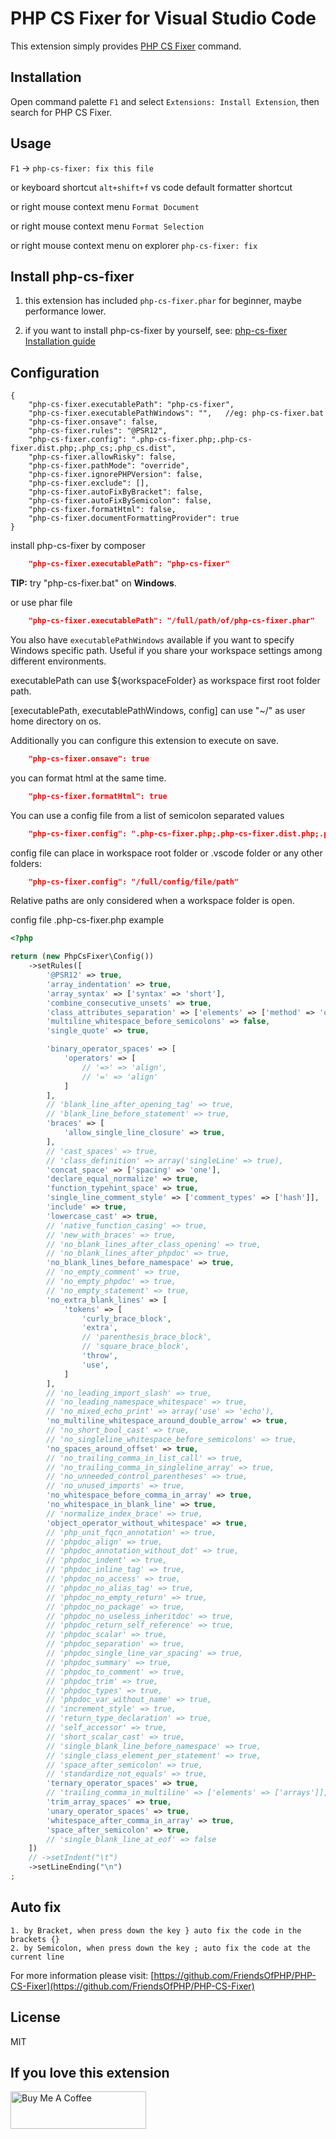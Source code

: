 # PHP CS Fixer for Visual Studio Code

This extension simply provides [PHP CS Fixer](https://github.com/FriendsOfPHP/PHP-CS-Fixer) command.

## Installation

Open command palette `F1` and select `Extensions: Install Extension`, then search for PHP CS Fixer.

## Usage

`F1` -> `php-cs-fixer: fix this file`

or keyboard shortcut `alt+shift+f` vs code default formatter shortcut

or right mouse context menu `Format Document`

or right mouse context menu `Format Selection`

or right mouse context menu on explorer `php-cs-fixer: fix`

## Install php-cs-fixer

1. this extension has included `php-cs-fixer.phar` for beginner, maybe performance lower.

2. if you want to install php-cs-fixer by yourself, see: [php-cs-fixer Installation guide](https://github.com/FriendsOfPHP/PHP-CS-Fixer#installation)

## Configuration

```JSON5
{
    "php-cs-fixer.executablePath": "php-cs-fixer",
    "php-cs-fixer.executablePathWindows": "",   //eg: php-cs-fixer.bat
    "php-cs-fixer.onsave": false,
    "php-cs-fixer.rules": "@PSR12",
    "php-cs-fixer.config": ".php-cs-fixer.php;.php-cs-fixer.dist.php;.php_cs;.php_cs.dist",
    "php-cs-fixer.allowRisky": false,
    "php-cs-fixer.pathMode": "override",
    "php-cs-fixer.ignorePHPVersion": false,
    "php-cs-fixer.exclude": [],
    "php-cs-fixer.autoFixByBracket": false,
    "php-cs-fixer.autoFixBySemicolon": false,
    "php-cs-fixer.formatHtml": false,
    "php-cs-fixer.documentFormattingProvider": true
}
```

install php-cs-fixer by composer

```JSON
    "php-cs-fixer.executablePath": "php-cs-fixer"
```

**TIP:** try "php-cs-fixer.bat" on **Windows**.

or use phar file

```JSON
    "php-cs-fixer.executablePath": "/full/path/of/php-cs-fixer.phar"
```

You also have `executablePathWindows` available if you want to specify Windows specific path. Useful if you share your workspace settings among different environments.

executablePath can use ${workspaceFolder} as workspace first root folder path.

[executablePath, executablePathWindows, config] can use "~/" as user home directory on os.

Additionally you can configure this extension to execute on save.

```JSON
    "php-cs-fixer.onsave": true
```

you can format html at the same time.

```JSON
    "php-cs-fixer.formatHtml": true
```

You can use a config file from a list of semicolon separated values

```JSON
    "php-cs-fixer.config": ".php-cs-fixer.php;.php-cs-fixer.dist.php;.php_cs;.php_cs.dist"
```

config file can place in workspace root folder or .vscode folder or any other folders:

```JSON
    "php-cs-fixer.config": "/full/config/file/path"
```

Relative paths are only considered when a workspace folder is open.

config file .php-cs-fixer.php example

```php
<?php

return (new PhpCsFixer\Config())
    ->setRules([
        '@PSR12' => true,
        'array_indentation' => true,
        'array_syntax' => ['syntax' => 'short'],
        'combine_consecutive_unsets' => true,
        'class_attributes_separation' => ['elements' => ['method' => 'one',]],
        'multiline_whitespace_before_semicolons' => false,
        'single_quote' => true,

        'binary_operator_spaces' => [
            'operators' => [
                // '=>' => 'align',
                // '=' => 'align'
            ]
        ],
        // 'blank_line_after_opening_tag' => true,
        // 'blank_line_before_statement' => true,
        'braces' => [
            'allow_single_line_closure' => true,
        ],
        // 'cast_spaces' => true,
        // 'class_definition' => array('singleLine' => true),
        'concat_space' => ['spacing' => 'one'],
        'declare_equal_normalize' => true,
        'function_typehint_space' => true,
        'single_line_comment_style' => ['comment_types' => ['hash']],
        'include' => true,
        'lowercase_cast' => true,
        // 'native_function_casing' => true,
        // 'new_with_braces' => true,
        // 'no_blank_lines_after_class_opening' => true,
        // 'no_blank_lines_after_phpdoc' => true,
        'no_blank_lines_before_namespace' => true,
        // 'no_empty_comment' => true,
        // 'no_empty_phpdoc' => true,
        // 'no_empty_statement' => true,
        'no_extra_blank_lines' => [
            'tokens' => [
                'curly_brace_block',
                'extra',
                // 'parenthesis_brace_block',
                // 'square_brace_block',
                'throw',
                'use',
            ]
        ],
        // 'no_leading_import_slash' => true,
        // 'no_leading_namespace_whitespace' => true,
        // 'no_mixed_echo_print' => array('use' => 'echo'),
        'no_multiline_whitespace_around_double_arrow' => true,
        // 'no_short_bool_cast' => true,
        // 'no_singleline_whitespace_before_semicolons' => true,
        'no_spaces_around_offset' => true,
        // 'no_trailing_comma_in_list_call' => true,
        // 'no_trailing_comma_in_singleline_array' => true,
        // 'no_unneeded_control_parentheses' => true,
        // 'no_unused_imports' => true,
        'no_whitespace_before_comma_in_array' => true,
        'no_whitespace_in_blank_line' => true,
        // 'normalize_index_brace' => true,
        'object_operator_without_whitespace' => true,
        // 'php_unit_fqcn_annotation' => true,
        // 'phpdoc_align' => true,
        // 'phpdoc_annotation_without_dot' => true,
        // 'phpdoc_indent' => true,
        // 'phpdoc_inline_tag' => true,
        // 'phpdoc_no_access' => true,
        // 'phpdoc_no_alias_tag' => true,
        // 'phpdoc_no_empty_return' => true,
        // 'phpdoc_no_package' => true,
        // 'phpdoc_no_useless_inheritdoc' => true,
        // 'phpdoc_return_self_reference' => true,
        // 'phpdoc_scalar' => true,
        // 'phpdoc_separation' => true,
        // 'phpdoc_single_line_var_spacing' => true,
        // 'phpdoc_summary' => true,
        // 'phpdoc_to_comment' => true,
        // 'phpdoc_trim' => true,
        // 'phpdoc_types' => true,
        // 'phpdoc_var_without_name' => true,
        // 'increment_style' => true,
        // 'return_type_declaration' => true,
        // 'self_accessor' => true,
        // 'short_scalar_cast' => true,
        // 'single_blank_line_before_namespace' => true,
        // 'single_class_element_per_statement' => true,
        // 'space_after_semicolon' => true,
        // 'standardize_not_equals' => true,
        'ternary_operator_spaces' => true,
        // 'trailing_comma_in_multiline' => ['elements' => ['arrays']],
        'trim_array_spaces' => true,
        'unary_operator_spaces' => true,
        'whitespace_after_comma_in_array' => true,
        'space_after_semicolon' => true,
        // 'single_blank_line_at_eof' => false
    ])
    // ->setIndent("\t")
    ->setLineEnding("\n")
;
```

## Auto fix

```text
1. by Bracket, when press down the key } auto fix the code in the brackets {}
2. by Semicolon, when press down the key ; auto fix the code at the current line
```

For more information please visit: [https://github.com/FriendsOfPHP/PHP-CS-Fixer](https://github.com/FriendsOfPHP/PHP-CS-Fixer)

## License

MIT

## If you love this extension

[<img src="https://cdn.buymeacoffee.com/buttons/v2/default-yellow.png" alt="Buy Me A Coffee" style="height: 60px !important;width: 217px !important;" >](https://www.buymeacoffee.com/junstyle)
